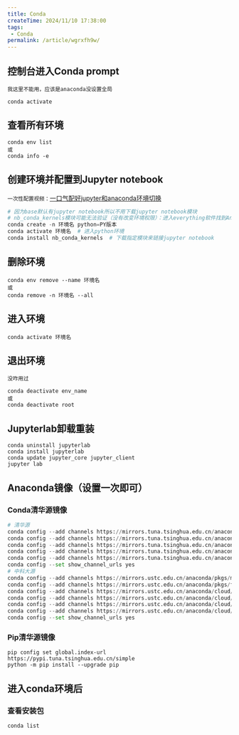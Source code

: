 ```yaml
---
title: Conda
createTime: 2024/11/10 17:38:00
tags:
 - Conda
permalink: /article/wgrxfh9w/
---
```

## 控制台进入Conda prompt

`我这里不能用，应该是anaconda没设置全局`

```
conda activate
```

## 查看所有环境

```
conda env list
或
conda info -e
```

## 创建环境并配置到Jupyter notebook

`一次性配置视频：`[一口气配好jupyter和anaconda环境切换](https://www.bilibili.com/video/BV17d4y1M7CF/?spm_id_from=333.337.search-card.all.click&vd_source=5e9ba28b96bd6fe04be4fb86a4612e4a)

```py
# 因为base默认有jupyter notebook所以不用下载jupyter notebook模块
# nb_conda_kernels模块可能无法验证（没有改变环境权限）：进入everything软件找到Anaconda prompt快捷方式用管理员身份打开
conda create -n 环境名 python=PY版本
conda activate 环境名	# 进入python环境
conda install nb_conda_kernels	# 下载指定模块来链接jupyter notebook
```

## 删除环境

```
conda env remove --name 环境名
或
conda remove -n 环境名 --all
```

## 进入环境

```
conda activate 环境名
```

## 退出环境

`没咋用过`

```
conda deactivate env_name
或
conda deactivate root
```

## Jupyterlab卸载重装

```
conda uninstall jupyterlab
conda install jupyterlab
conda update jupyter_core jupyter_client
jupyter lab
```

## Anaconda镜像（设置一次即可）

### Conda清华源镜像

```py
# 清华源
conda config --add channels https://mirrors.tuna.tsinghua.edu.cn/anaconda/pkgs/main
conda config --add channels https://mirrors.tuna.tsinghua.edu.cn/anaconda/pkgs/free
conda config --add channels https://mirrors.tuna.tsinghua.edu.cn/anaconda/pkgs/r
conda config --add channels https://mirrors.tuna.tsinghua.edu.cn/anaconda/pkgs/pro
conda config --add channels https://mirrors.tuna.tsinghua.edu.cn/anaconda/pkgs/msys2
conda config --set show_channel_urls yes
# 中科大源
conda config --add channels https://mirrors.ustc.edu.cn/anaconda/pkgs/main/
conda config --add channels https://mirrors.ustc.edu.cn/anaconda/pkgs/free/
conda config --add channels https://mirrors.ustc.edu.cn/anaconda/cloud/conda-forge/
conda config --add channels https://mirrors.ustc.edu.cn/anaconda/cloud/msys2/
conda config --add channels https://mirrors.ustc.edu.cn/anaconda/cloud/bioconda/
conda config --add channels https://mirrors.ustc.edu.cn/anaconda/cloud/menpo/
conda config --set show_channel_urls yes
```

### Pip清华源镜像

```
pip config set global.index-url https://pypi.tuna.tsinghua.edu.cn/simple
python -m pip install --upgrade pip
```

## 进入conda环境后

### 查看安装包

```
conda list
```
